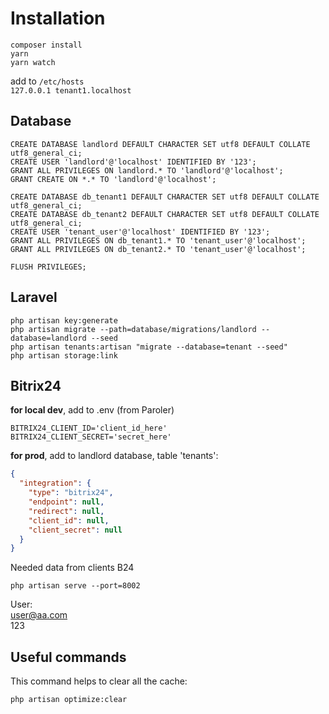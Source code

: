 # Installation
```shell
composer install
yarn
yarn watch
```
add to `/etc/hosts`   
`127.0.0.1 tenant1.localhost`

## Database

```mysql
CREATE DATABASE landlord DEFAULT CHARACTER SET utf8 DEFAULT COLLATE utf8_general_ci;
CREATE USER 'landlord'@'localhost' IDENTIFIED BY '123';
GRANT ALL PRIVILEGES ON landlord.* TO 'landlord'@'localhost';
GRANT CREATE ON *.* TO 'landlord'@'localhost';

CREATE DATABASE db_tenant1 DEFAULT CHARACTER SET utf8 DEFAULT COLLATE utf8_general_ci;
CREATE DATABASE db_tenant2 DEFAULT CHARACTER SET utf8 DEFAULT COLLATE utf8_general_ci;
CREATE USER 'tenant_user'@'localhost' IDENTIFIED BY '123';
GRANT ALL PRIVILEGES ON db_tenant1.* TO 'tenant_user'@'localhost';
GRANT ALL PRIVILEGES ON db_tenant2.* TO 'tenant_user'@'localhost';

FLUSH PRIVILEGES;
```
## Laravel
```shell
php artisan key:generate
php artisan migrate --path=database/migrations/landlord --database=landlord --seed
php artisan tenants:artisan "migrate --database=tenant --seed"
php artisan storage:link
```

## Bitrix24

**for local dev**, add to .env (from Paroler)
```dotenv
BITRIX24_CLIENT_ID='client_id_here'
BITRIX24_CLIENT_SECRET='secret_here'
```

**for prod**, add to landlord database, table 'tenants':  
```json
{
  "integration": {
    "type": "bitrix24",
    "endpoint": null,
    "redirect": null,
    "client_id": null,
    "client_secret": null
  }
}
```
Needed data from clients B24

```shell
php artisan serve --port=8002
```  
User:  
user@aa.com   
123

## Useful commands
This command helps to clear all the cache:
```shell
php artisan optimize:clear
```
